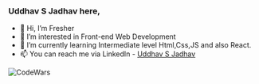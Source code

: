 ### Uddhav S Jadhav here,

- 👋 Hi, I’m Fresher
- 👀 I’m interested in Front-end Web Development
- 🌱 I’m currently learning Intermediate level Html,Css,JS and also React.
- 📫 You can reach me via LinkedIn - [Uddhav S Jadhav](www.linkedin.com/in/uddhav-sj)

![CodeWars](https://www.codewars.com/users/UddhavSJadhav/badges/large "CodeWars")
